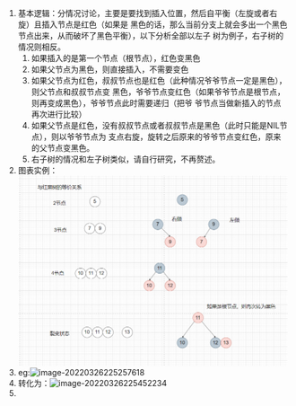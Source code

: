 1. 基本逻辑：分情况讨论，主要是要找到插入位置，然后自平衡（左旋或者右旋）且插入节点是红色（如果是 黑色的话，那么当前分支上就会多出一个黑色节点出来，从而破坏了黑色平衡），以下分析全部以左子 树为例子，右子树的情况则相反。
    1.  如果插入的是第一个节点（根节点），红色变黑色
    2.  如果父节点为黑色，则直接插入，不需要变色 
    3. 如果父节点为红色，叔叔节点也是红色（此种情况爷爷节点一定是黑色），则父节点和叔叔节点变 黑色，爷爷节点变红色（如果爷爷节点是根节点，则再变成黑色），爷爷节点此时需要递归（把爷 爷节点当做新插入的节点再次进行比较） 
    4. 如果父节点是红色，没有叔叔节点或者叔叔节点是黑色（此时只能是NIL节点），则以爷爷节点为 支点右旋，旋转之后原来的爷爷节点变红色，原来的父节点变黑色。 
    5. 右子树的情况和左子树类似，请自行研究，不再赘述。
2. 图表实例：![image-20220326225137890](res/3.插入/image-20220326225137890.png)
3. eg:![image-20220326225257618](https://typorayuan.oss-cn-beijing.aliyuncs.com/img/image-20220326225257618.png)
4. 转化为：![image-20220326225452234](https://typorayuan.oss-cn-beijing.aliyuncs.com/img/image-20220326225452234.png)
5. 